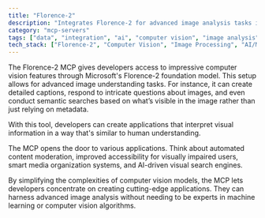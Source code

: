 ```yaml
---
title: "Florence-2"
description: "Integrates Florence-2 for advanced image analysis tasks including visual question answering, image captioning, and content-based retrieval."
category: "mcp-servers"
tags: ["data", "integration", "ai", "computer vision", "image analysis", "semantic search"]
tech_stack: ["Florence-2", "Computer Vision", "Image Processing", "AI/ML", "Microsoft AI", "Visual Question Answering", "Image Captioning"]
---
```


The Florence-2 MCP gives developers access to impressive computer vision features through Microsoft's Florence-2 foundation model. This setup allows for advanced image understanding tasks. For instance, it can create detailed captions, respond to intricate questions about images, and even conduct semantic searches based on what’s visible in the image rather than just relying on metadata.

With this tool, developers can create applications that interpret visual information in a way that's similar to human understanding.

The MCP opens the door to various applications. Think about automated content moderation, improved accessibility for visually impaired users, smart media organization systems, and AI-driven visual search engines.

By simplifying the complexities of computer vision models, the MCP lets developers concentrate on creating cutting-edge applications. They can harness advanced image analysis without needing to be experts in machine learning or computer vision algorithms.